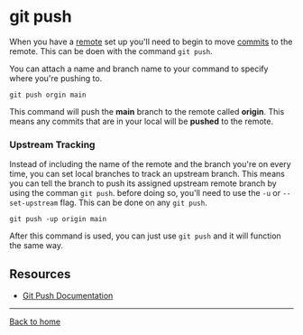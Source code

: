 # git push
When you have a [remote](./Remote.md) set up you'll need to begin to move [commits](./Commit.md) to the remote.
This can be doen with the command `git push`.

You can attach a name and branch name to your command to specify where you're pushing to.

```
git push orgin main
```
This command will push the **main** branch to the remote called **origin**. 
This means any commits that are in your local will be **pushed** to the remote.
### Upstream Tracking
Instead of including the name of the remote and the branch you're on every time, you can set local branches to track an upstream branch.
This means you can tell the branch to push its assigned upstream remote branch by using the comman `git push`.
before doing so, you'll need to use the `-u` or `--set-upstream` flag. This can be done on any `git push`.
```
git push -up origin main
```

After this command is used, you can just use `git push` and it will function the same way.
## Resources
- [Git Push Documentation](https://git-scm.com/docs/git-push)
---
[Back to home](../README/md)

